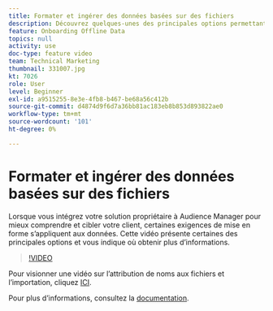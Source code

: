 ```yaml
---
title: Formater et ingérer des données basées sur des fichiers
description: Découvrez quelques-unes des principales options permettant d’obtenir plus d’informations lorsque vous intégrez votre solution propriétaire à Audience Manager afin de mieux comprendre et cibler votre client. Découvrez certaines exigences de formatage des données.
feature: Onboarding Offline Data
topics: null
activity: use
doc-type: feature video
team: Technical Marketing
thumbnail: 331007.jpg
kt: 7026
role: User
level: Beginner
exl-id: a9515255-8e3e-4fb8-b467-be68a56c412b
source-git-commit: d4874d9f6d7a36bb81ac183eb8b853d893822ae0
workflow-type: tm+mt
source-wordcount: '101'
ht-degree: 0%

---
```


# Formater et ingérer des données basées sur des fichiers

Lorsque vous intégrez votre solution propriétaire à Audience Manager pour mieux comprendre et cibler votre client, certaines exigences de mise en forme s’appliquent aux données. Cette vidéo présente certaines des principales options et vous indique où obtenir plus d’informations.

>[!VIDEO](https://video.tv.adobe.com/v/346204/?quality=12&learn=on&captions=fre_fr)

Pour visionner une vidéo sur l’attribution de noms aux fichiers et l’importation, cliquez [ICI](steps-for-ingesting-file-based-data.md).

Pour plus d’informations, consultez la [documentation](https://experienceleague.adobe.com/docs/audience-manager/user-guide/implementation-integration-guides/sending-audience-data/batch-data-transfer-process/inbound-file-contents.html?lang=fr&).
